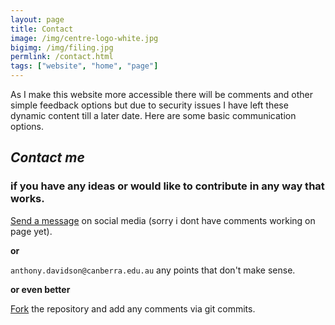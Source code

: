 ```yaml
---
layout: page
title: Contact
image: /img/centre-logo-white.jpg
bigimg: /img/filing.jpg
permlink: /contact.html
tags: ["website", "home", "page"]
---
```


As I make this website more accessible there will be comments and other simple feedback options but due to security issues I have left these dynamic content till a later date. Here are some basic communication options.

## *Contact me*

### if you have any ideas or would like to contribute in any way that works.

<script>(function(t,e,s,n){var o,a,c;t.SMCX=t.SMCX||[],e.getElementById(n)||(o=e.getElementsByTagName(s),a=o[o.length-1],c=e.createElement(s),c.type="text/javascript",c.async=!0,c.id=n,c.src=["https:"===location.protocol?"https://":"http://","widget.surveymonkey.com/collect/website/js/tRaiETqnLgj758hTBazgd1v8MUycamAb3VEBKdA6ZELMTxTdjuJ_2Fpym1IajwisA_2B.js"].join(""),a.parentNode.insertBefore(c,a))})(window,document,"script","smcx-sdk");</script>

[Send a message](https:/facebook.com/StatisticsNetwork/) on social media (sorry i dont have comments working on page yet).

**or**

`anthony.davidson@canberra.edu.au` any points that don't make sense.

**or even better**

[Fork](https://github.com/davan690/davan690.github.io) the repository and add any comments via git commits.